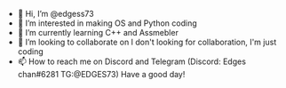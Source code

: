 - 👋 Hi, I’m @edgess73
- 👀 I’m interested in making OS and Python coding
- 🌱 I’m currently learning C++ and Assmebler
- 💞️ I’m looking to collaborate on I don't looking for collaboration, I'm just coding
- 📫 How to reach me on Discord and Telegram (Discord: Edges chan#6281 TG:@EDGES73)
Have a good day!
